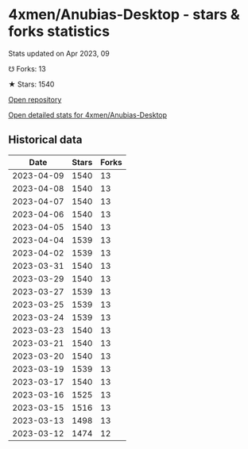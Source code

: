 # 4xmen/Anubias-Desktop - stars & forks statistics

Stats updated on Apr 2023, 09

☋ Forks: 13

★ Stars: 1540

[Open repository](https://github.com/4xmen/Anubias-Desktop)

[Open detailed stats for 4xmen/Anubias-Desktop](https://reviewgithub.com/rep/4xmen/Anubias-Desktop)

## Historical data
| Date | Stars | Forks |
|------|-------|-------|
| 2023-04-09 | 1540 | 13 | 
| 2023-04-08 | 1540 | 13 | 
| 2023-04-07 | 1540 | 13 | 
| 2023-04-06 | 1540 | 13 | 
| 2023-04-05 | 1540 | 13 | 
| 2023-04-04 | 1539 | 13 | 
| 2023-04-02 | 1539 | 13 | 
| 2023-03-31 | 1540 | 13 | 
| 2023-03-29 | 1540 | 13 | 
| 2023-03-27 | 1539 | 13 | 
| 2023-03-25 | 1539 | 13 | 
| 2023-03-24 | 1539 | 13 | 
| 2023-03-23 | 1540 | 13 | 
| 2023-03-21 | 1540 | 13 | 
| 2023-03-20 | 1540 | 13 | 
| 2023-03-19 | 1539 | 13 | 
| 2023-03-17 | 1540 | 13 | 
| 2023-03-16 | 1525 | 13 | 
| 2023-03-15 | 1516 | 13 | 
| 2023-03-13 | 1498 | 13 | 
| 2023-03-12 | 1474 | 12 | 

